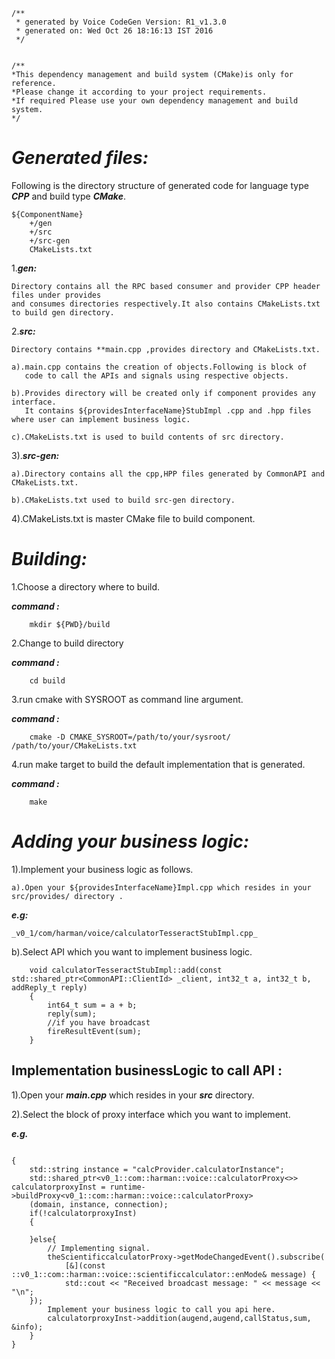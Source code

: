 	/**
	 * generated by Voice CodeGen Version: R1_v1.3.0
	 * generated on: Wed Oct 26 18:16:13 IST 2016
	 */
	

	/**
	*This dependency management and build system (CMake)is only for reference.
	*Please change it according to your project requirements.
	*If required Please use your own dependency management and build system.
	*/
	
_Generated files:_
==============================================================
Following is the directory structure of generated code for language type **_CPP_** 
and build type **_CMake_**.
		
	${ComponentName}
		+/gen
		+/src
		+/src-gen
		CMakeLists.txt 
		
1.***gen:***

	Directory contains all the RPC based consumer and provider CPP header files under provides
	and consumes directories respectively.It also contains CMakeLists.txt to build gen directory.
	
2.***src:***

	Directory contains **main.cpp ,provides directory and CMakeLists.txt.
			
	a).main.cpp contains the creation of objects.Following is block of 
	   code to call the APIs and signals using respective objects.
		
	b).Provides directory will be created only if component provides any interface.
	   It contains ${providesInterfaceName}StubImpl .cpp and .hpp files where user can implement business logic.
		
	c).CMakeLists.txt is used to build contents of src directory.
		
3).***src-gen:***

	a).Directory contains all the cpp,HPP files generated by CommonAPI and CMakeLists.txt.
	
	b).CMakeLists.txt used to build src-gen directory.
		
4).CMakeLists.txt is master CMake file to build component. 

_Building:_
==============================================================
1.Choose a directory where to build.

***command :***

		mkdir ${PWD}/build
			
2.Change to build directory

***command :***

		cd build
		
3.run cmake with SYSROOT as command line argument.

***command :***

		cmake -D CMAKE_SYSROOT=/path/to/your/sysroot/ /path/to/your/CMakeLists.txt

4.run make target to build the default implementation that is generated.
	
***command :***

		make

_Adding your business logic:_
==============================================================

1).Implement your business logic as follows.

	a).Open your ${providesInterfaceName}Impl.cpp which resides in your src/provides/ directory .

***e.g:***
			
	_v0_1/com/harman/voice/calculatorTesseractStubImpl.cpp_
	
b).Select API which you want to implement business logic.

	
```
	void calculatorTesseractStubImpl::add(const std::shared_ptr<CommonAPI::ClientId> _client, int32_t a, int32_t b, addReply_t reply)
	{
		int64_t sum = a + b;
		reply(sum);
		//if you have broadcast
		fireResultEvent(sum);
	}

```

Implementation businessLogic to call API :
------------------------------------------

1).Open your **_main.cpp_** which resides in your **_src_** directory.

2).Select the block of proxy interface which you want to implement.

***e.g.***


```

{
	std::string instance = "calcProvider.calculatorInstance";
	std::shared_ptr<v0_1::com::harman::voice::calculatorProxy<>> calculatorproxyInst = runtime->buildProxy<v0_1::com::harman::voice::calculatorProxy>
	(domain, instance, connection);
	if(!calculatorproxyInst)
	{
		
	}else{
		// Implementing signal.
		theScientificcalculatorProxy->getModeChangedEvent().subscribe(
			[&](const ::v0_1::com::harman::voice::scientificcalculator::enMode& message) {
			std::cout << "Received broadcast message: " << message << "\n";
	});
		Implement your business logic to call you api here.
		calculatorproxyInst->addition(augend,augend,callStatus,sum, &info);
	}
}

```
